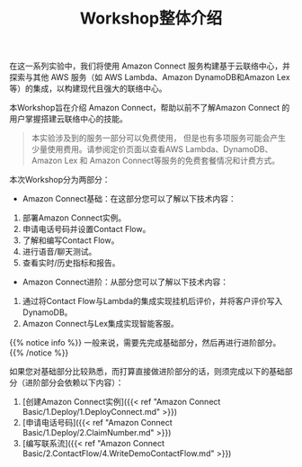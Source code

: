 ﻿---
title: "Workshop整体介绍"
chapter: false
weight: 1
---

在这一系列实验中，我们将使用 Amazon Connect 服务构建基于云联络中心，并探索与其他 AWS 服务（如 AWS Lambda、Amazon DynamoDB和Amazon Lex 等）的集成，以构建现代且强大的联络中心。

本Workshop旨在介绍 Amazon Connect，帮助以前不了解Amazon Connect 的用户掌握搭建云联络中心的技能。

> 本实验涉及到的服务一部分可以免费使用， 但是也有多项服务可能会产生少量使用费用。请参阅定价页面以查看AWS Lambda、DynamoDB、Amazon Lex 和 Amazon Connect等服务的免费套餐情况和计费方式。

本次Workshop分为两部分：

- Amazon Connect基础：在这部分您可以了解以下技术内容：

1. 部署Amazon Connect实例。
2. 申请电话号码并设置Contact Flow。
3. 了解和编写Contact Flow。
4. 进行语音/聊天测试。
5. 查看实时/历史指标和报告。

- Amazon Connect进阶：从部分您可以了解以下技术内容：

1. 通过将Contact Flow与Lambda的集成实现挂机后评价，并将客户评价写入DynamoDB。
2. Amazon Connect与Lex集成实现智能客服。


{{% notice info %}}
一般来说，需要先完成基础部分，然后再进行进阶部分。
{{% /notice  %}}

如果您对基础部分比较熟悉，而打算直接做进阶部分的话，则须完成以下的基础部分（进阶部分会依赖以下内容）：
1. [创建Amazon Connect实例]({{< ref "Amazon Connect Basic/1.Deploy/1.DeployConnect.md" >}})
2. [申请电话号码]({{< ref "Amazon Connect Basic/1.Deploy/2.ClaimNumber.md" >}})
3. [编写联系流]({{< ref "Amazon Connect Basic/2.ContactFlow/4.WriteDemoContactFlow.md" >}})
